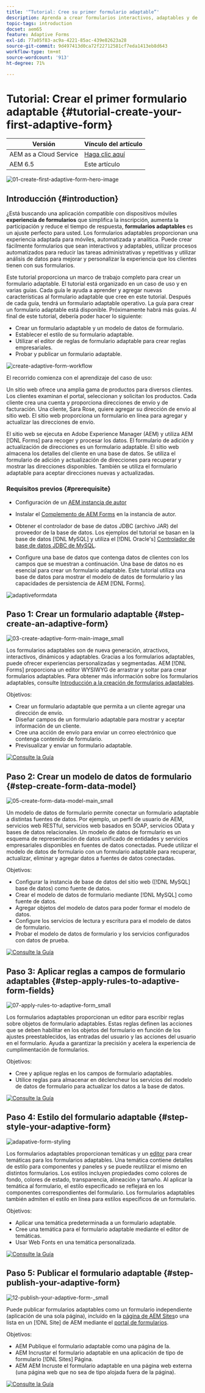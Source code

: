 ```yaml
---
title: '“Tutorial: Cree su primer formulario adaptable”'
description: Aprenda a crear formularios interactivos, adaptables y de clase empresarial.
topic-tags: introduction
docset: aem65
feature: Adaptive Forms
exl-id: 77a05f83-ac9a-4221-85ac-439e82623a28
source-git-commit: 9d497413d0ca72f22712581cf7eda1413eb8d643
workflow-type: tm+mt
source-wordcount: '913'
ht-degree: 71%

---
```


# Tutorial: Crear el primer formulario adaptable {#tutorial-create-your-first-adaptive-form}

| Versión | Vínculo del artículo |
| -------- | ---------------------------- |
| AEM as a Cloud Service | [Haga clic aquí](https://experienceleague.adobe.com/docs/experience-manager-cloud-service/content/forms/adaptive-forms-authoring/authoring-adaptive-forms-foundation-components/create-an-adaptive-form-on-forms-cs/creating-adaptive-form.html?lang=es) |
| AEM 6.5 | Este artículo |


![01-create-first-adaptive-form-hero-image](assets/01-create-first-adaptive-form-hero-image.png)

## Introducción {#introduction}

¿Está buscando una aplicación compatible con dispositivos móviles **experiencia de formularios** que simplifica la inscripción, aumenta la participación y reduce el tiempo de respuesta, **formularios adaptables** es un ajuste perfecto para usted. Los formularios adaptables proporcionan una experiencia adaptada para móviles, automatizada y analítica. Puede crear fácilmente formularios que sean interactivos y adaptables, utilizar procesos automatizados para reducir las tareas administrativas y repetitivas y utilizar análisis de datos para mejorar y personalizar la experiencia que los clientes tienen con sus formularios.

Este tutorial proporciona un marco de trabajo completo para crear un formulario adaptable. El tutorial está organizado en un caso de uso y en varias guías. Cada guía le ayuda a aprender y agregar nuevas características al formulario adaptable que cree en este tutorial. Después de cada guía, tendrá un formulario adaptable operativo. La guía para crear un formulario adaptable está disponible. Próximamente habrá más guías. Al final de este tutorial, debería poder hacer lo siguiente:

* Crear un formulario adaptable y un modelo de datos de formulario.
* Establecer el estilo de su formulario adaptable.
* Utilizar el editor de reglas de formulario adaptable para crear reglas empresariales.
* Probar y publicar un formulario adaptable.

![create-adaptive-form-workflow](assets/create-daptive-form-workflow.png)

El recorrido comienza con el aprendizaje del caso de uso:

Un sitio web ofrece una amplia gama de productos para diversos clientes. Los clientes examinan el portal, seleccionan y solicitan los productos. Cada cliente crea una cuenta y proporciona direcciones de envío y de facturación. Una cliente, Sara Rose, quiere agregar su dirección de envío al sitio web. El sitio web proporciona un formulario en línea para agregar y actualizar las direcciones de envío.

El sitio web se ejecuta en Adobe Experience Manager (AEM) y utiliza AEM [!DNL Forms] para recoger y procesar los datos. El formulario de adición y actualización de direcciones es un formulario adaptable. El sitio web almacena los detalles del cliente en una base de datos. Se utiliza el formulario de adición y actualización de direcciones para recuperar y mostrar las direcciones disponibles. También se utiliza el formulario adaptable para aceptar direcciones nuevas y actualizadas.

### Requisitos previos {#prerequisite}

* Configuración de un [AEM instancia de autor](https://experienceleague.adobe.com/docs/experience-manager-65/content/implementing/deploying/deploying/deploy.html#author-and-publish-installs)
* Instalar el [Complemento de AEM Forms](../../forms/using/installing-configuring-aem-forms-osgi.md) en la instancia de autor.
* Obtener el controlador de base de datos JDBC (archivo JAR) del proveedor de la base de datos. Los ejemplos del tutorial se basan en la base de datos [!DNL MySQL] y utiliza el [!DNL Oracle's] [Controlador de base de datos JDBC de MySQL](https://dev.mysql.com/downloads/connector/j/5.1.html).

* Configure una base de datos que contenga datos de clientes con los campos que se muestran a continuación. Una base de datos no es esencial para crear un formulario adaptable. Este tutorial utiliza una base de datos para mostrar el modelo de datos de formulario y las capacidades de persistencia de AEM [!DNL Forms].

![adaptiveformdata](assets/adaptiveformdata.png)

## Paso 1: Crear un formulario adaptable {#step-create-an-adaptive-form}

![03-create-adaptive-form-main-image_small](assets/03-create-adaptive-form-main-image_small.png)

Los formularios adaptables son de nueva generación, atractivos, interactivos, dinámicos y adaptables. Gracias a los formularios adaptables, puede ofrecer experiencias personalizadas y segmentadas. AEM [!DNL Forms] proporciona un editor WYSIWYG de arrastrar y soltar para crear formularios adaptables. Para obtener más información sobre los formularios adaptables, consulte [Introducción a la creación de formularios adaptables](../../forms/using/introduction-forms-authoring.md).

Objetivos:

* Crear un formulario adaptable que permita a un cliente agregar una dirección de envío.
* Diseñar campos de un formulario adaptable para mostrar y aceptar información de un cliente.
* Cree una acción de envío para enviar un correo electrónico que contenga contenido de formulario.
* Previsualizar y enviar un formulario adaptable.

[![Consulte la Guía](https://helpx.adobe.com/content/dam/help/en/marketing-cloud/how-to/digital-foundation/_jcr_content/main-pars/image_1250343773/see-the-guide-sm.png)](create-adaptive-form.md)

## Paso 2: Crear un modelo de datos de formulario {#step-create-form-data-model}

![05-create-form-data-model-main_small](assets/05-create-form-data-model-main_small.png)

Un modelo de datos de formulario permite conectar un formulario adaptable a distintas fuentes de datos. Por ejemplo, un perfil de usuario de AEM, servicios web RESTful, servicios web basados en SOAP, servicios OData y bases de datos relacionales. Un modelo de datos de formulario es un esquema de representación de datos unificado de entidades y servicios empresariales disponibles en fuentes de datos conectadas. Puede utilizar el modelo de datos de formulario con un formulario adaptable para recuperar, actualizar, eliminar y agregar datos a fuentes de datos conectadas.

Objetivos:

* Configurar la instancia de base de datos del sitio web ([!DNL MySQL] base de datos) como fuente de datos.
* Crear el modelo de datos de formulario mediante [!DNL MySQL] como fuente de datos.
* Agregar objetos del modelo de datos para poder formar el modelo de datos.
* Configure los servicios de lectura y escritura para el modelo de datos de formulario.
* Probar el modelo de datos de formulario y los servicios configurados con datos de prueba.

[![Consulte la Guía](https://helpx.adobe.com/content/dam/help/en/marketing-cloud/how-to/digital-foundation/_jcr_content/main-pars/image_1250343773/see-the-guide-sm.png)](create-form-data-model.md)

## Paso 3: Aplicar reglas a campos de formulario adaptables {#step-apply-rules-to-adaptive-form-fields}

![07-apply-rules-to-adaptive-form_small](assets/07-apply-rules-to-adaptive-form_small.png)

Los formularios adaptables proporcionan un editor para escribir reglas sobre objetos de formulario adaptables. Estas reglas definen las acciones que se deben habilitar en los objetos del formulario en función de los ajustes preestablecidos, las entradas del usuario y las acciones del usuario en el formulario. Ayuda a garantizar la precisión y acelera la experiencia de cumplimentación de formularios.

Objetivos:

* Cree y aplique reglas en los campos de formulario adaptables.
* Utilice reglas para almacenar en déclencheur los servicios del modelo de datos de formulario para actualizar los datos a la base de datos.

[![Consulte la Guía](https://helpx.adobe.com/content/dam/help/en/marketing-cloud/how-to/digital-foundation/_jcr_content/main-pars/image_1250343773/see-the-guide-sm.png)](apply-rules-to-adaptive-form-fields.md)

## Paso 4: Estilo del formulario adaptable {#step-style-your-adaptive-form}

![adapative-form-styling](/help/forms/using/assets/09-style-your-adaptive-form-small.png)

Los formularios adaptables proporcionan temáticas y un [editor](../../forms/using/themes.md) para crear temáticas para los formularios adaptables. Una temática contiene detalles de estilo para componentes y paneles y se puede reutilizar el mismo en distintos formularios. Los estilos incluyen propiedades como colores de fondo, colores de estado, transparencia, alineación y tamaño. Al aplicar la temática al formulario, el estilo especificado se reflejará en los componentes correspondientes del formulario. Los formularios adaptables también admiten el estilo en línea para estilos específicos de un formulario.

Objetivos:

* Aplicar una temática predeterminada a un formulario adaptable.
* Cree una temática para el formulario adaptable mediante el editor de temáticas.
* Usar Web Fonts en una temática personalizada.

[![Consulte la Guía](https://helpx.adobe.com/content/dam/help/en/marketing-cloud/how-to/digital-foundation/_jcr_content/main-pars/image_1250343773/see-the-guide-sm.png)](style-your-adaptive-form.md)

## Paso 5: Publicar el formulario adaptable {#step-publish-your-adaptive-form}

![12-publish-your-adaptive-form-_small](assets/12-publish-your-adaptive-form-_small.png)

Puede publicar formularios adaptables como un formulario independiente (aplicación de una sola página), incluido en la [página de AEM Sites](/help/forms/using/embed-adaptive-form-aem-sites.md)o una lista en un [!DNL Site] de AEM mediante el [portal de formularios](../../forms/using/introduction-publishing-forms.md).

Objetivos:

* AEM Publique el formulario adaptable como una página de la.
* AEM Incrustar el formulario adaptable en una aplicación de tipo de formulario [!DNL Sites] Página.
* AEM AEM Incruste el formulario adaptable en una página web externa (una página web que no sea de tipo alojada fuera de la página).

[![Consulte la Guía](https://helpx.adobe.com/content/dam/help/en/marketing-cloud/how-to/digital-foundation/_jcr_content/main-pars/image_1250343773/see-the-guide-sm.png)](publish-your-adaptive-form.md)
